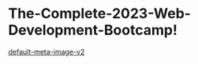 # The-Complete-2023-Web-Development-Bootcamp!<br/>
[default-meta-image-v2](https://user-images.githubusercontent.com/83394467/204058692-0b989831-5922-4135-a5f2-8138cb4a4656.png)
